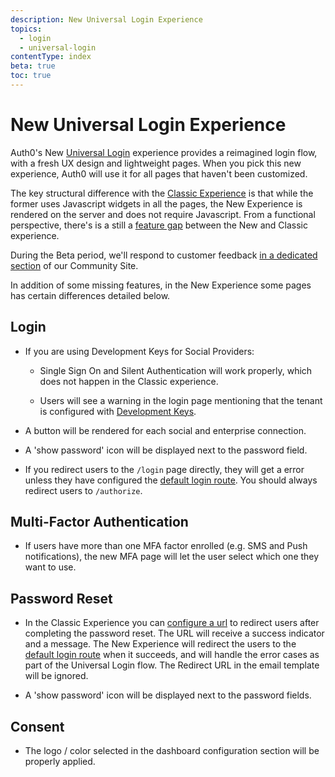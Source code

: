 ```yaml
---
description: New Universal Login Experience
topics:
  - login
  - universal-login
contentType: index
beta: true
toc: true
---
```

# New Universal Login Experience

Auth0's New [Universal Login](/universal-login) experience provides a reimagined login flow, with a fresh UX design and lightweight pages. When you pick this new experience, Auth0 will use it for all pages that haven't been customized.

The key structural difference with the [Classic Experience](/universal-login/classic) is that while the former uses Javascript widgets in all the pages, the New Experience is rendered on the server and does not require Javascript. From a functional perspective, there's is a still a [feature gap](/universal-login/new-experience-limitations) between the New and Classic experience. 

During the Beta period, we'll respond to customer feedback [in a dedicated section](https://community.auth0.com/t/new-universal-login-experience-beta/23979) of our Community Site.

In addition of some missing features, in the New Experience some pages has certain differences detailed below.

## Login
- If you are using Development Keys for Social Providers:

    - Single Sign On and Silent Authentication will work properly, which does not happen in the Classic experience.

    - Users will see a warning in the login page mentioning that the tenant is configured with [Development Keys](docs/connections/social/devkeys).

- A button will be rendered for each social and enterprise connection. 

- A 'show password' icon will be displayed next to the password field.

- If you redirect users to the `/login` page directly, they will get a error unless they have configured the [default login route](/universal-login/default-login-url). You should always redirect users to `/authorize`.
## Multi-Factor Authentication
- If users have more than one MFA factor enrolled (e.g. SMS and Push notifications), the new MFA page will let the user select which one they want to use.
## Password Reset
- In the Classic Experience you can [configure a url](/email/templates#redirect-to-results-for-the-change-password-email-template) to redirect users after completing the password reset. The URL will receive a success indicator and a message. The New Experience will redirect the users to the [default login route](/universal-login/default-login-url) when it succeeds, and will handle the error cases as part of the Universal Login flow. The Redirect URL in the email template will be ignored.  

- A 'show password' icon will be displayed next to the password fields.
## Consent
- The logo / color selected in the dashboard configuration section will be properly applied.
